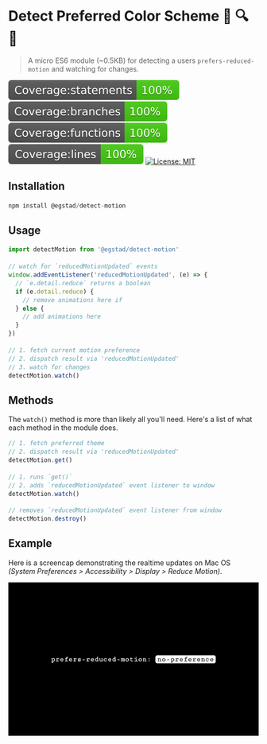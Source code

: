 # Detect Preferred Color Scheme 🐛️ 🔍️ 👀️

> A micro ES6 module (~0.5KB) for detecting a users `prefers-reduced-motion` and watching for changes.

[![Coverage:statements](./coverage/badge-statements.svg)](#)
[![Coverage:branch](./coverage/badge-branches.svg)](#)
[![Coverage:functions](./coverage/badge-functions.svg)](#)
[![Coverage:lines](./coverage/badge-lines.svg)](#)
[![License: MIT](https://img.shields.io/badge/License-MIT-yellow.svg)](https://opensource.org/licenses/MIT)

## Installation

```js
npm install @egstad/detect-motion
```

## Usage

```js
import detectMotion from '@egstad/detect-motion'

// watch for `reducedMotionUpdated` events
window.addEventListener('reducedMotionUpdated', (e) => {
  // `e.detail.reduce` returns a boolean
  if (e.detail.reduce) {
    // remove animations here if
  } else {
    // add animations here
  }
})

// 1. fetch current motion preference
// 2. dispatch result via 'reducedMotionUpdated'
// 3. watch for changes
detectMotion.watch()
```

## Methods 

The `watch()` method is more than likely all you'll need. Here's a list of what each method in the module does.

```js
// 1. fetch preferred theme
// 2. dispatch result via 'reducedMotionUpdated'
detectMotion.get()

// 1. runs `get()`
// 2. adds `reducedMotionUpdated` event listener to window
detectMotion.watch()

// removes `reducedMotionUpdated` event listener from window
detectMotion.destroy()
```

## Example

Here is a screencap demonstrating the realtime updates on Mac OS *(System Preferences > Accessibility > Display > Reduce Motion)*.

![Example of changing Prefer Reduced Motion on Mac OS](./test/test.gif)
